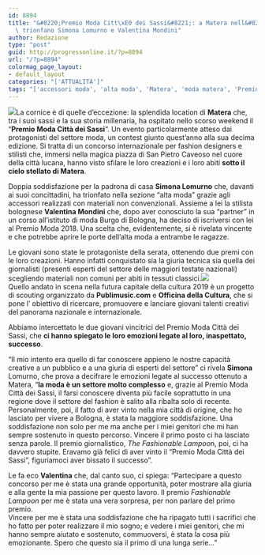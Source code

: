 ```yaml
---
id: 8894
title: "&#8220;Premio Moda Citt\xE0 dei Sassi&#8221;: a Matera nell&#8217;alta moda\
  \ trionfano Simona Lomurno e Valentina Mondini"
author: Redazione
type: "post"
guid: http://progressonline.it/?p=8894
url: "/?p=8894"
colormag_page_layout:
- default_layout
categories: "['ATTUALITÀ']"
tags: "['accessori moda', 'alta moda', 'Matera', 'moda matera', 'Premio Moda Città dei Sassi', 'Premio Moda Città dei Sassi 2018', 'Premio Moda Città dei Sassi Lomurno', 'Premio Moda Città dei Sassi moda', 'Premio Moda Città dei Sassi vincitori', 'Simona Lomurno', 'Valentina Mondini']"
---
```


![](https://progressonline.it/wp-content/uploads/2018/06/34755287_1934515929912733_7937355388440018944_n-225x300.jpg)La cornice è di quelle d’eccezione: la splendida location di **Matera** che, tra i suoi sassi e la sua storia millenaria, ha ospitato nello scorso weekend il “**Premio Moda Città dei Sassi**“. Un evento particolarmente atteso dai protagonisti del settore moda, un contest giunto quest’anno alla sua decima edizione. Si tratta di un concorso internazionale per fashion designers e stilisti che, immersi nella magica piazza di San Pietro Caveoso nel cuore della città lucana, hanno visto sfilare le loro creazioni e i loro abiti **sotto il cielo stellato di Matera**.

Doppia soddisfazione per la padrona di casa **Simona Lomurno** che, davanti ai suoi concittadini, ha trionfato nella sezione “alta moda” grazie agli accessori realizzati con materiali non convenzionali. Assieme a lei la stilista bolognese **Valentina Mondini** che, dopo aver conosciuto la sua “partner” in un corso all’istituto di moda Burgo di Bologna, ha deciso di iscriversi con lei al Premio Moda 2018. Una scelta che, evidentemente, si è rivelata vincente e che potrebbe aprire le porte dell’alta moda a entrambe le ragazze.

Le giovani sono state le protagoniste della serata, ottenendo due premi con le loro creazioni. Hanno infatti conquistato sia la giuria tecnica sia quella dei giornalisti (presenti esperti del settore delle maggiori testate nazionali) scegliendo materiali non comuni per abiti in tessuti classici.![](https://progressonline.it/wp-content/uploads/2018/06/34752524_1934133683284291_170819353397166080_n-300x225.jpg)  
Quello andato in scena nella futura capitale della cultura 2019 è un progetto di scouting organizzato da **<span class="skimlinks-unlinked">Publimusic.com</span>** e **Officina della Cultura**, che si pone l’ obiettivo di ricercare, promuovere e lanciare giovani talenti creativi del panorama nazionale e internazionale.

Abbiamo intercettato le due giovani vincitrici del Premio Moda Città dei Sassi, che **ci hanno spiegato le loro emozioni legate al loro, inaspettato, successo**.

“Il mio intento era quello di far conoscere appieno le nostre capacità creative a un pubblico e a una giuria di esperti del settore” ci rivela **Simona** Lomurno, che prova a decifrare le emozioni legate al successo ottenuto a Matera, “**la moda è un settore molto complesso** e, grazie al Premio Moda Città dei Sassi, il farsi conoscere diventa più facile soprattutto in una regione dove il settore del fashion è salito alla ribalta solo di recente. Personalmente, poi, il fatto di aver vinto nella mia città di origine, che ho lasciato per vivere a Bologna, è stata la maggiore soddisfazione. Una soddisfazione non solo per me ma anche per i miei genitori che mi han sempre sostenuto in questo percorso. Vincere il primo posto ci ha lasciato senza parole. Il premio giornalistico, *The Fashionable Lampoo*n, poi, ci ha davvero stupite. Eravamo già felici di aver vinto il “Premio Moda Città dei Sassi”, figuriamoci aver bissato il successo”.

Le fa eco **Valentina** che, dal canto suo, ci spiega: “Partecipare a questo concorso per me è stata una grande opportunità, poter mostrare alla giuria e alla gente la mia passione per questo lavoro. Il premio *Fashionable Lampoon* per me è stata una vera sorpresa, per non parlare del primo premio.  
Vincere per me è stata una soddisfazione che ha ripagato tutti i sacrifici che ho fatto per poter realizzare il mio sogno; e vedere i miei genitori, che mi hanno sempre aiutato e sostenuto, commuoversi, è stata la cosa più emozionante. Spero che questo sia il primo di una lunga serie…”